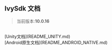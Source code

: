 ## IvySdk 文档

> 当前版本:**10.0.16**
<br>
[Unity文档](README_UNITY.md)
<br>
[Android原生文档](README_ANDROID_NATIVE.md)
